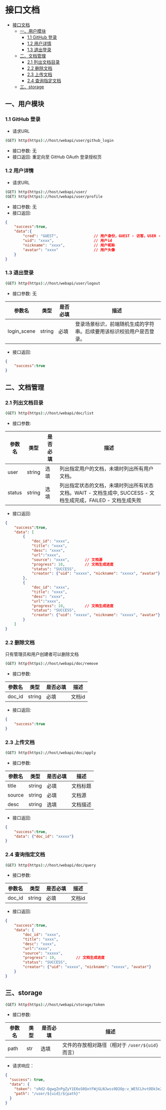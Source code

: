 # 接口文档
<!-- TOC -->

- [接口文档](#接口文档)
    - [一、用户模块](#一用户模块)
        - [1.1 GitHub 登录](#11-github-登录)
        - [1.2 用户详情](#12-用户详情)
        - [1.3 退出登录](#13-退出登录)
    - [二、文档管理](#二文档管理)
        - [2.1 列出文档目录](#21-列出文档目录)
        - [2.2 删除文档](#22-删除文档)
        - [2.3 上传文档](#23-上传文档)
        - [2.4 查询指定文档](#24-查询指定文档)
    - [三、storage](#三storage)

<!-- /TOC -->

## 一、用户模块

### 1.1 GitHub 登录

* 请求URL
```sh
(GET) http(https)://host/webapi/user/github_login
```
* 接口参数: 无
* 接口返回: 重定向至 GitHub OAuth 登录授权页

### 1.2 用户详情

* 请求URL
```sh
(GET) http(https)://host/webapi/user/
(GET) http(https)://host/webapi/user/profile
```
* 接口参数: 无
* 接口返回: 
```json
{
    "success":true,
    "data":{
        "cred": "GUEST",                // 用户身份，GUEST - 访客，USER - 用户，ADMIN - 管理员
        "uid": "xxxx",                  // 用户id
        "nickname": "xxxx",             // 用户昵称
        "avatar": "xxxx"                // 用户头像
    }
}
```

### 1.3 退出登录
```sh
(GET) http(https)://host/webapi/user/logout
```
* 接口参数: 无

参数名|类型|是否必填|描述
-|-|-|-
login_scene|string|必填|登录场景标识，前端随机生成的字符串。后续要用该标识校验用户是否登录。

* 接口返回: 
```json
{
    "success":true
}
```

## 二、文档管理

### 2.1 列出文档目录

```sh
(GET) http(https)://host/webapi/doc/list
```
* 接口参数: 

参数名|类型|是否必填|描述
-|-|-|-
user|string|选填|列出指定用户的文档，未填时列出所有用户文档。
status|string|选填|列出指定状态的文档，未填时列出所有状态文档。WAIT - 文档生成中, SUCCESS - 文档生成完成，FAILED - 文档生成失败


* 接口返回: 
```json
{
    "success":true,
    "data": [
        {
            "doc_id": "xxxx",
            "title": "xxxx",
            "desc": "xxxx",
            "url":"xxxx",
            "source": "xxxx",       // 文档源
            "progress": 10,         // 文档生成进度
            "status": "SUCCESS",
            "creator": {"uid": "xxxxx", "nickname": "xxxxx", "avatar"}
        },
        {
            "doc_id": "xxxx",
            "title": "xxxx",
            "desc": "xxxx",
            "url":"xxxx",
            "progress": 10,         // 文档生成进度
            "status": "SUCCESS",
            "creator": {"uid": "xxxxx", "nickname": "xxxxx", "avatar"}
        }
    ]
}
```

### 2.2 删除文档
只有管理员和用户创建者可以删除文档
```sh
(GET) http(https)://host/webapi/doc/remove
```
* 接口参数: 

参数名|类型|是否必填|描述
-|-|-|-
doc_id|string|必填|文档id


* 接口返回: 
```json
{
    "success":true
}
```

### 2.3 上传文档

```sh
(GET) http(https)://host/webapi/doc/apply
```
* 接口参数: 

参数名|类型|是否必填|描述
-|-|-|-
title|string|必填|文档标题
source|string|必填|文档源
desc|string|选填|文档描述


* 接口返回: 
```json
{
    "success":true,
    "data": {"doc_id": "xxxxx"}
}
```

### 2.4 查询指定文档
```sh
(GET) http(https)://host/webapi/doc/query
```
* 接口参数: 

参数名|类型|是否必填|描述
-|-|-|-
doc_id|string|必填|文档id

* 接口返回: 
```json
{
    "success":true,
    "data": {
        "doc_id": "xxxx",
        "title": "xxxx",
        "desc": "xxxx",
        "url":"xxxx",
        "source": "xxxxx",
        "progress": 10,         // 文档生成进度
        "status": "SUCCESS",
        "creator": {"uid": "xxxxx", "nickname": "xxxxx", "avatar"}
    }
}
```

## 三、storage
```sh
(GET) http(https)://host/webapi/storage/token
```

* 接口参数:

参数名|类型|是否必填|描述
-|-|-|-
path|str|选填|文件的存放相对路径（相对于 `/user/${uid}` 而言）

* 请求响应：

```json
{
  "success": true,
  "data": {
    "token": "sRd2-QgwgZnPgZyY1E6oS0QxtFWjGLNJwss9D2Op:v_WE5CLhvtODk3e2TkPK1wnmkrg=:eyJzY29wZSI6InRyYWRlLXdvcmtmbG93Oi91aWRfMC8iLCJkZWFkbGluZSI6MTU5MDgzMjA3M30=",
    "path": "/user/${uid}/${path}"
  }
}
```
